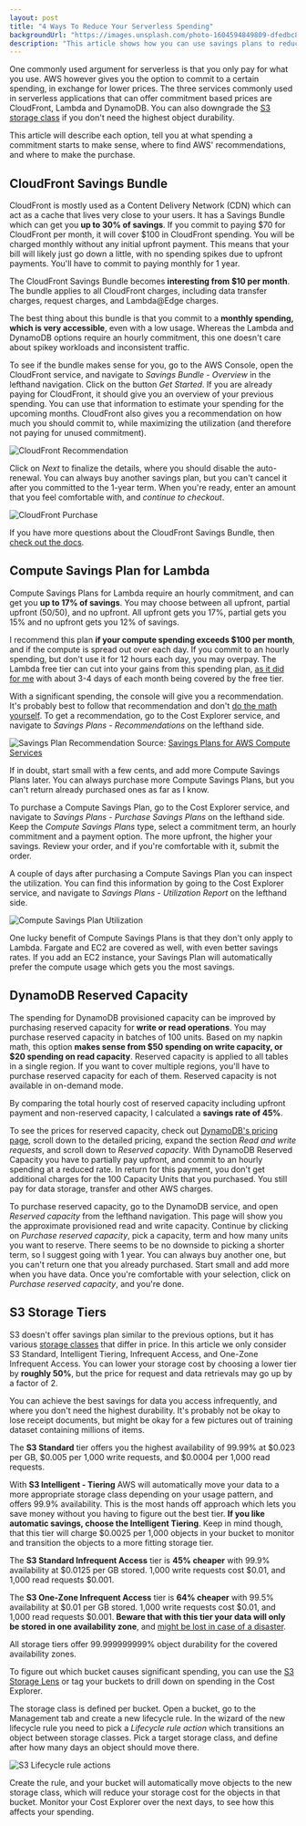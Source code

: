 ```yaml
---
layout: post
title: "4 Ways To Reduce Your Serverless Spending"
backgroundUrl: "https://images.unsplash.com/photo-1604594849809-dfedbc827105?auto=format&fit=crop&q=80"
description: "This article shows how you can use savings plans to reduce your cloud spending, without changing your code."
---
```


One commonly used argument for serverless is that you only pay for what you use. AWS however gives you the option to commit to a certain spending, in exchange for lower prices. The three services commonly used in serverless applications that can offer commitment based prices are CloudFront, Lambda and DynamoDB. You can also downgrade the [S3 storage class](https://aws.amazon.com/s3/storage-classes/) if you don't need the highest object durability.

This article will describe each option, tell you at what spending a commitment starts to make sense, where to find AWS' recommendations, and where to make the purchase.

## CloudFront Savings Bundle
CloudFront is mostly used as a Content Delivery Network (CDN) which can act as a cache that lives very close to your users. It has a Savings Bundle which can get you **up to 30% of savings**. If you commit to paying $70 for CloudFront per month, it will cover $100 in CloudFront spending. You will be charged monthly without any initial upfront payment. This means that your bill will likely just go down a little, with no spending spikes due to upfront payments. You'll have to commit to paying monthly for 1 year.

The CloudFront Savings Bundle becomes **interesting from $10 per month**. The bundle applies to all CloudFront charges, including data transfer charges, request charges, and Lambda@Edge charges.

The best thing about this bundle is that you commit to a **monthly spending, which is very accessible**, even with a low usage. Whereas the Lambda and DynamoDB options require an hourly commitment, this one doesn't care about spikey workloads and inconsistent traffic.

To see if the bundle makes sense for you, go to the AWS Console, open the CloudFront service, and navigate to *Savings Bundle - Overview* in the lefthand navigation. Click on the button *Get Started*. If you are already paying for CloudFront, it should give you an overview of your previous spending. You can use that information to estimate your spending for the upcoming months. CloudFront also gives you a recommendation on how much you should commit to, while maximizing the utilization (and therefore not paying for unused commitment).

![CloudFront Recommendation](https://bahr.dev/pictures/serverless-spending-cf-recommendation.png)

Click on *Next* to finalize the details, where you should disable the auto-renewal. You can always buy another savings plan, but you can't cancel it after you committed to the 1-year term. When you're ready, enter an amount that you feel comfortable with, and *continue to checkout*.

![CloudFront Purchase](https://bahr.dev/pictures/serverless-spending-cf-purchase.png)

If you have more questions about the CloudFront Savings Bundle, then [check out the docs]( https://docs.aws.amazon.com/AmazonCloudFront/latest/DeveloperGuide/savings-bundle.html).

## Compute Savings Plan for Lambda

Compute Savings Plans for Lambda require an hourly commitment, and can get you **up to 17% of savings**. You may choose between all upfront, partial upfront (50/50), and no upfront. All upfront gets you 17%, partial gets you 15% and no upfront gets you 12% of savings.

I recommend this plan **if your compute spending exceeds $100 per month**, and if the compute is spread out over each day. If you commit to an hourly spending, but don't use it for 12 hours each day, you may overpay. The Lambda free tier can cut into your gains from this spending plan, [as it did for me](https://twitter.com/bahrdev/status/1393165192234602498) with about 3-4 days of each month being covered by the free tier.

With a significant spending, the console will give you a recommendation. It's probably best to follow that recommendation and don't  [do the math yourself](https://bahr.dev/2020/06/30/savings-plans/). To get a recommendation, go to the Cost Explorer service, and navigate to *Savings Plans - Recommendations* on the lefthand side.

![Savings Plan Recommendation](https://media.amazonwebservices.com/blog/2019/sp_full_mock_6.png)
Source: [Savings Plans for AWS Compute Services](https://aws.amazon.com/blogs/aws/new-savings-plans-for-aws-compute-services/)

If in doubt, start small with a few cents, and add more Compute Savings Plans later. You can always purchase more Compute Savings Plans, but you can't return already purchased ones as far as I know.

To purchase a Compute Savings Plan, go to the Cost Explorer service, and navigate to *Savings Plans - Purchase Savings Plans* on the lefthand side. Keep the *Compute Savings Plans* type, select a commitment term, an hourly commitment and a payment option. The more upfront, the higher your savings. Review your order, and if you're comfortable with it, submit the order.

A couple of days after purchasing a Compute Savings Plan you can inspect the utilization. You can find this information by going to the Cost Explorer service, and navigate to *Savings Plans - Utilization Report* on the lefthand side.

![Compute Savings Plan Utilization](https://bahr.dev/pictures/serverless-spending-compute-utilization.png)

One lucky benefit of Compute Savings Plans is that they don't only apply to Lambda. Fargate and EC2 are covered as well, with even better savings rates. If you add an EC2 instance, your Savings Plan will automatically prefer the compute usage which gets you the most savings.

## DynamoDB Reserved Capacity

The spending for DynamoDB provisioned capacity can be improved by purchasing reserved capacity for **write or read operations**. You may purchase reserved capacity in batches of 100 units. Based on my napkin math, this option **makes sense from $50 spending on write capacity, or $20  spending on read capacity**. Reserved capacity is applied to all tables in a single region. If you want to cover multiple regions, you'll have to purchase reserved capacity for each of them. Reserved capacity is not available in on-demand mode.

By comparing the total hourly cost of reserved capacity including upfront payment and non-reserved capacity, I calculated a **savings rate of 45%**.

To see the prices for reserved capacity, check out [DynamoDB's pricing page](https://aws.amazon.com/dynamodb/pricing/provisioned/), scroll down to the detailed pricing, expand the section *Read and write requests*, and scroll down to *Reserved capacity*. With DynamoDB Reserved Capacity you have to partially pay upfront, and commit to an hourly spending at a reduced rate. In return for this payment, you don't get additional charges for the 100 Capacity Units that you purchased. You still pay for data storage, transfer and other AWS charges.

To purchase reserved capacity, go to the DynamoDB service, and open *Reserved capacity* from the lefthand navigation. This page will show you the approximate provisioned read and write capacity. Continue by clicking on *Purchase reserved capacity*, pick a capacity, term and how many units you want to reserve. There seems to be no downside to picking a shorter term, so I suggest going with 1 year. You can always buy another one, but you can't return one that you already purchased. Start small and add more when you have data. Once you're comfortable with your selection, click on *Purchase reserved capacity*, and you're done.

## S3 Storage Tiers

S3 doesn't offer savings plan similar to the previous options, but it has various [storage classes](https://aws.amazon.com/s3/storage-classes/) that differ in price. In this article we only consider S3 Standard, Intelligent Tiering, Infrequent Access, and One-Zone Infrequent Access. You can lower your storage cost by choosing a lower tier by **roughly 50%**, but the price for request and data retrievals may go up by a factor of 2.

You can achieve the best savings for data you access infrequently, and where you don't need the highest durability. It's probably not be okay to lose receipt documents, but might be okay for a few pictures out of training dataset containing millions of items.

The **S3 Standard** tier offers you the highest availability of 99.99% at $0.023 per GB, $0.005 per 1,000 write requests, and $0.0004 per 1,000 read requests.

With **S3 Intelligent - Tiering** AWS will automatically move your data to a more appropriate storage class depending on your usage pattern, and offers 99.9% availability. This is the most hands off approach which lets you save money without you having to figure out the best tier. **If you like automatic savings, choose the Intelligent Tiering**. Keep in mind though, that this tier will charge $0.0025 per 1,000 objects in your bucket to monitor and transition the objects to a more fitting storage tier.

The **S3 Standard Infrequent Access** tier is **45% cheaper** with 99.9% availability at $0.0125 per GB stored. 1,000 write requests cost $0.01, and 1,000 read requests $0.001.

The **S3 One-Zone Infrequent Access** tier is **64% cheaper** with 99.5% availability at $0.01 per GB stored. 1,000 write requests cost $0.01, and 1,000 read requests $0.001. **Beware that with this tier your data will only be stored in one availability zone**, and [might be lost in case of a disaster](https://www.bleepingcomputer.com/news/technology/ovh-data-center-burns-down-knocking-major-sites-offline/).

All storage tiers offer 99.999999999% object durability for the covered availability zones.

To figure out which bucket causes significant spending, you can use the [S3 Storage Lens](https://aws.amazon.com/blogs/aws/s3-storage-lens/) or tag your buckets to drill down on spending in the Cost Explorer.

The storage class is defined per bucket. Open a bucket, go to the Management tab and create a new lifecycle rule. In the wizard of the new lifecycle rule you need to pick a *Lifecycle rule action* which transitions an object between storage classes. Pick a target storage class, and define after how many days an object should move there.

![S3 Lifecycle rule actions](https://bahr.dev/pictures/serverless-spending-s3-lifecycle.png)

Create the rule, and your bucket will automatically move objects to the new storage class, which will reduce your storage cost for the objects in that bucket. Monitor your Cost Explorer over the next days, to see how this affects your spending.
